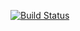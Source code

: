 [![Build Status](https://travis-ci.org/hmagph/testravis.svg?branch=master)](https://travis-ci.org/hmagph/testravis)
